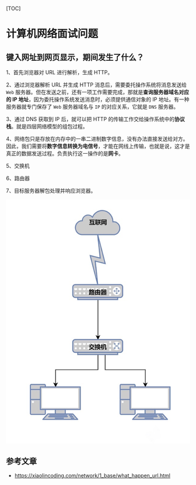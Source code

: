 [TOC]

# 计算机网络面试问题

## 键入网址到网页显示，期间发生了什么？

1、首先浏览器对 URL 进行解析，生成 HTTP。

2、通过浏览器解析 URL 并生成 HTTP 消息后，需要委托操作系统将消息发送给 `Web` 服务器。但在发送之前，还有一项工作需要完成，那就是**查询服务器域名对应的 IP 地址**，因为委托操作系统发送消息时，必须提供通信对象的 IP 地址。有一种服务器就专门保存了 `Web` 服务器域名与 `IP` 的对应关系，它就是 `DNS` 服务器。

3、通过 DNS 获取到 IP 后，就可以把 HTTP 的传输工作交给操作系统中的**协议栈**。就是四层网络模型的组包过程。

4、网络包只是存放在内存中的一串二进制数字信息，没有办法直接发送给对方。因此，我们需要将**数字信息转换为电信号**，才能在网线上传输，也就是说，这才是真正的数据发送过程。负责执行这一操作的是**网卡**。

5、交换机

6、路由器

7、目标服务器解包处理并响应浏览器。

![常见的网络拓扑图](.面试.assets/常见的网络拓扑图.JPG)

## 参考文章

- https://xiaolincoding.com/network/1_base/what_happen_url.html